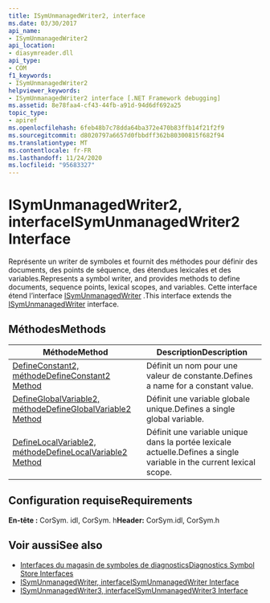 ```yaml
---
title: ISymUnmanagedWriter2, interface
ms.date: 03/30/2017
api_name:
- ISymUnmanagedWriter2
api_location:
- diasymreader.dll
api_type:
- COM
f1_keywords:
- ISymUnmanagedWriter2
helpviewer_keywords:
- ISymUnmanagedWriter2 interface [.NET Framework debugging]
ms.assetid: 8e78faa4-cf43-44fb-a91d-94d6df692a25
topic_type:
- apiref
ms.openlocfilehash: 6feb48b7c78dda64ba372e470b83ffb14f21f2f9
ms.sourcegitcommit: d8020797a6657d0fbbdff362b80300815f682f94
ms.translationtype: MT
ms.contentlocale: fr-FR
ms.lasthandoff: 11/24/2020
ms.locfileid: "95683327"
---
```

# <a name="isymunmanagedwriter2-interface"></a><span data-ttu-id="9b00a-102">ISymUnmanagedWriter2, interface</span><span class="sxs-lookup"><span data-stu-id="9b00a-102">ISymUnmanagedWriter2 Interface</span></span>

<span data-ttu-id="9b00a-103">Représente un writer de symboles et fournit des méthodes pour définir des documents, des points de séquence, des étendues lexicales et des variables.</span><span class="sxs-lookup"><span data-stu-id="9b00a-103">Represents a symbol writer, and provides methods to define documents, sequence points, lexical scopes, and variables.</span></span> <span data-ttu-id="9b00a-104">Cette interface étend l’interface [ISymUnmanagedWriter](isymunmanagedwriter-interface.md) .</span><span class="sxs-lookup"><span data-stu-id="9b00a-104">This interface extends the [ISymUnmanagedWriter](isymunmanagedwriter-interface.md) interface.</span></span>  
  
## <a name="methods"></a><span data-ttu-id="9b00a-105">Méthodes</span><span class="sxs-lookup"><span data-stu-id="9b00a-105">Methods</span></span>  
  
|<span data-ttu-id="9b00a-106">Méthode</span><span class="sxs-lookup"><span data-stu-id="9b00a-106">Method</span></span>|<span data-ttu-id="9b00a-107">Description</span><span class="sxs-lookup"><span data-stu-id="9b00a-107">Description</span></span>|  
|------------|-----------------|  
|[<span data-ttu-id="9b00a-108">DefineConstant2, méthode</span><span class="sxs-lookup"><span data-stu-id="9b00a-108">DefineConstant2 Method</span></span>](isymunmanagedwriter2-defineconstant2-method.md)|<span data-ttu-id="9b00a-109">Définit un nom pour une valeur de constante.</span><span class="sxs-lookup"><span data-stu-id="9b00a-109">Defines a name for a constant value.</span></span>|  
|[<span data-ttu-id="9b00a-110">DefineGlobalVariable2, méthode</span><span class="sxs-lookup"><span data-stu-id="9b00a-110">DefineGlobalVariable2 Method</span></span>](isymunmanagedwriter2-defineglobalvariable2-method.md)|<span data-ttu-id="9b00a-111">Définit une variable globale unique.</span><span class="sxs-lookup"><span data-stu-id="9b00a-111">Defines a single global variable.</span></span>|  
|[<span data-ttu-id="9b00a-112">DefineLocalVariable2, méthode</span><span class="sxs-lookup"><span data-stu-id="9b00a-112">DefineLocalVariable2 Method</span></span>](isymunmanagedwriter2-definelocalvariable2-method.md)|<span data-ttu-id="9b00a-113">Définit une variable unique dans la portée lexicale actuelle.</span><span class="sxs-lookup"><span data-stu-id="9b00a-113">Defines a single variable in the current lexical scope.</span></span>|  
  
## <a name="requirements"></a><span data-ttu-id="9b00a-114">Configuration requise</span><span class="sxs-lookup"><span data-stu-id="9b00a-114">Requirements</span></span>  

 <span data-ttu-id="9b00a-115">**En-tête :** CorSym. idl, CorSym. h</span><span class="sxs-lookup"><span data-stu-id="9b00a-115">**Header:** CorSym.idl, CorSym.h</span></span>  
  
## <a name="see-also"></a><span data-ttu-id="9b00a-116">Voir aussi</span><span class="sxs-lookup"><span data-stu-id="9b00a-116">See also</span></span>

- [<span data-ttu-id="9b00a-117">Interfaces du magasin de symboles de diagnostics</span><span class="sxs-lookup"><span data-stu-id="9b00a-117">Diagnostics Symbol Store Interfaces</span></span>](diagnostics-symbol-store-interfaces.md)
- [<span data-ttu-id="9b00a-118">ISymUnmanagedWriter, interface</span><span class="sxs-lookup"><span data-stu-id="9b00a-118">ISymUnmanagedWriter Interface</span></span>](isymunmanagedwriter-interface.md)
- [<span data-ttu-id="9b00a-119">ISymUnmanagedWriter3, interface</span><span class="sxs-lookup"><span data-stu-id="9b00a-119">ISymUnmanagedWriter3 Interface</span></span>](isymunmanagedwriter3-interface.md)

